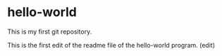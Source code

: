 # hello-world
This is my first git repository.

This is the first edit of the readme file of the hello-world program. (edit)
